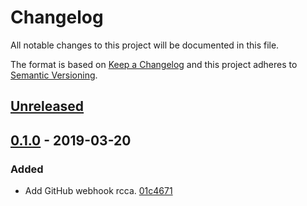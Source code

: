 # Changelog

All notable changes to this project will be documented in this file.

The format is based on [Keep a Changelog](http://keepachangelog.com/)
and this project adheres to [Semantic Versioning](http://semver.org/).

## [Unreleased](https://github.com/atomist/sdm-pack-rcca-github/compare/0.1.0...HEAD)

## [0.1.0](https://github.com/atomist/sdm-pack-rcca-github/tree/0.1.0) - 2019-03-20

### Added

-   Add GitHub webhook rcca. [01c4671](https://github.com/atomist/sdm-pack-rcca-github/commit/01c46713458a4228e081e9f24f9a7f151d64f8ad)
